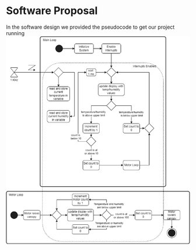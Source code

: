 # Software Proposal
In the software design we provided the pseudocode to get our project running
![image caption](Software_Proposal.drawio.png)
